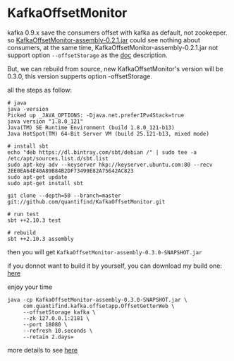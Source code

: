 # KafkaOffsetMonitor

kafka 0.9.x save the consumers offset with kafka as default, not zookeeper.
so  [KafkaOffsetMonitor-assembly-0.2.1.jar](https://github.com/quantifind/KafkaOffsetMonitor) could see nothing about consumers, at the same time,  KafkaOffsetMonitor-assembly-0.2.1.jar not support option `--offsetStorage` as the [doc](https://github.com/quantifind/KafkaOffsetMonitor) description.

But, we can rebuild from source, new KafkaOffsetMonitor's version will be 0.3.0, this version supperts option -offsetStorage.

all the steps as follow:

```
# java
java -version
Picked up _JAVA_OPTIONS: -Djava.net.preferIPv4Stack=true
java version "1.8.0_121"
Java(TM) SE Runtime Environment (build 1.8.0_121-b13)
Java HotSpot(TM) 64-Bit Server VM (build 25.121-b13, mixed mode)

# install sbt
echo "deb https://dl.bintray.com/sbt/debian /" | sudo tee -a /etc/apt/sources.list.d/sbt.list
sudo apt-key adv --keyserver hkp://keyserver.ubuntu.com:80 --recv 2EE0EA64E40A89B84B2DF73499E82A75642AC823
sudo apt-get update
sudo apt-get install sbt

git clone --depth=50 --branch=master git://github.com/quantifind/KafkaOffsetMonitor.git 

# run test
sbt ++2.10.3 test

# rebuild
sbt ++2.10.3 assembly
```

then you will get `KafkaOffsetMonitor-assembly-0.3.0-SNAPSHOT.jar`

if you donnot want to build it by yourself, you can download my build one: [here](https://github.com/chadlwm/ShareFiles/KafkaOffsetMonitor)

enjoy your time 

```
java -cp KafkaOffsetMonitor-assembly-0.3.0-SNAPSHOT.jar \
     com.quantifind.kafka.offsetapp.OffsetGetterWeb \
     --offsetStorage kafka \
     --zk 127.0.0.1:2181 \
     --port 18080 \
     --refresh 10.seconds \
     --retain 2.days=
```


more details to see [here](https://github.com/quantifind/KafkaOffsetMonitor)
